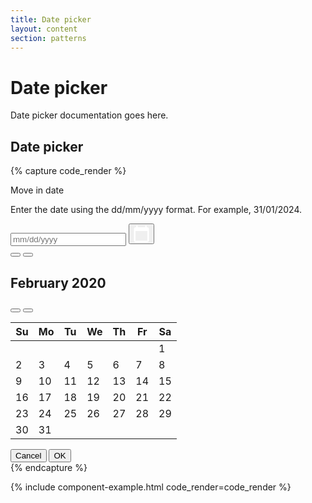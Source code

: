 ```yaml
---
title: Date picker
layout: content
section: patterns
---
```


# Date picker

Date picker documentation goes here.



## Date picker

{% capture code_render %}
<div id="myDatepicker" class="datepicker">
  <div class="date">
    <label for="id-textbox-1">Move in date</label>
    <p class="desc" id="id-description-1">Enter the date using the dd/mm/yyyy format. For example, 31/01/2024.</p>
    <div class="group">
      <input type="text" placeholder="mm/dd/yyyy" id="id-textbox-1" aria-describedby="id-description-1">
      <button type="button" class="icon" aria-label="Choose Date">
        <svg width="25" height="27" viewBox="0 0 25 27" fill="none" xmlns="http://www.w3.org/2000/svg">
          <path d="M22.1 2.9H20.9V0.5H18.5V2.9H6.5V0.5H4.1V2.9H2.9C1.58 2.9 0.5 3.98 0.5 5.3V24.5C0.5 25.82 1.58 26.9 2.9 26.9H22.1C23.42 26.9 24.5 25.82 24.5 24.5V5.3C24.5 3.98 23.42 2.9 22.1 2.9ZM22.1 24.5H2.9V8.9H22.1V24.5Z" fill="white"/>
        </svg>
      </button>
    </div>
  </div>
  <div id="id-datepicker-1" class="datepicker-dialog" role="dialog" aria-modal="true" aria-label="Choose Date">
    <div class="header">
      <button type="button" class="prev-year" aria-label="previous year"></button>
      <button type="button" class="prev-month" aria-label="previous month"></button>
      <h2 id="id-grid-label" class="month-year" aria-live="polite">February 2020</h2>
      <button type="button" class="next-month" aria-label="next month">
        <span class="fas fa-angle-right fa-lg"></span>
      </button>
      <button type="button" class="next-year" aria-label="next year">
        <span class="fas fa-angle-double-right fa-lg"></span>
      </button>
    </div>
    <div class="table-wrap"><table class="dates" role="grid" aria-labelledby="id-grid-label">
        <thead>
          <tr>
            <th scope="col" abbr="Sunday">Su</th>
            <th scope="col" abbr="Monday">Mo</th>
            <th scope="col" abbr="Tuesday">Tu</th>
            <th scope="col" abbr="Wednesday">We</th>
            <th scope="col" abbr="Thursday">Th</th>
            <th scope="col" abbr="Friday">Fr</th>
            <th scope="col" abbr="Saturday">Sa</th>
          </tr>
        </thead>
        <tbody>
          <tr>
            <td class="disabled" tabindex="-1"></td>
            <td class="disabled" tabindex="-1"></td>
            <td class="disabled" tabindex="-1"></td>
            <td class="disabled" tabindex="-1"></td>
            <td class="disabled" tabindex="-1"></td>
            <td class="disabled" tabindex="-1"></td>
            <td tabindex="-1" data-date="2020-02-01">1</td>
          </tr>
          <tr>
            <td tabindex="-1" data-date="2020-02-02">2</td>
            <td tabindex="-1" data-date="2020-02-03">3</td>
            <td tabindex="-1" data-date="2020-02-04">4</td>
            <td tabindex="-1" data-date="2020-02-05">5</td>
            <td tabindex="-1" data-date="2020-02-06">6</td>
            <td tabindex="-1" data-date="2020-02-07">7</td>
            <td tabindex="-1" data-date="2020-02-08">8</td>
          </tr>
          <tr>
            <td tabindex="-1" data-date="2020-02-09">9</td>
            <td tabindex="-1" data-date="2020-02-10">10</td>
            <td tabindex="-1" data-date="2020-02-11">11</td>
            <td tabindex="-1" data-date="2020-02-12">12</td>
            <td tabindex="-1" data-date="2020-02-13">13</td>
            <td tabindex="0" data-date="2020-02-14" role="gridcell" aria-selected="true">14</td>
            <td tabindex="-1" data-date="2020-02-15">15</td>
          </tr>
          <tr>
            <td tabindex="-1" data-date="2020-02-16">16</td>
            <td tabindex="-1" data-date="2020-02-17">17</td>
            <td tabindex="-1" data-date="2020-02-18">18</td>
            <td tabindex="-1" data-date="2020-02-19">19</td>
            <td tabindex="-1" data-date="2020-02-20">20</td>
            <td tabindex="-1" data-date="2020-02-21">21</td>
            <td tabindex="-1" data-date="2020-02-22">22</td>
          </tr>
          <tr>
            <td tabindex="-1" data-date="2020-02-23">23</td>
            <td tabindex="-1" data-date="2020-02-24">24</td>
            <td tabindex="-1" data-date="2020-02-25">25</td>
            <td tabindex="-1" data-date="2020-02-26">26</td>
            <td tabindex="-1" data-date="2020-02-27">27</td>
            <td tabindex="-1" data-date="2020-02-28">28</td>
            <td tabindex="-1" data-date="2020-02-29">29</td>
          </tr>
          <tr>
            <td tabindex="-1" data-date="2020-02-30">30</td>
            <td tabindex="-1" data-date="2020-02-31">31</td>
            <td class="disabled" tabindex="-1"></td>
            <td class="disabled" tabindex="-1"></td>
            <td class="disabled" tabindex="-1"></td>
            <td class="disabled" tabindex="-1"></td>
            <td class="disabled" tabindex="-1"></td>
          </tr>
        </tbody>
      </table>
    </div>
    <div class="dialog-message" aria-live="polite"></div>
    <div class="dialog-ok-cancel-group">
      <button class="dialog-button" value="cancel">Cancel</button>
      <button class="dialog-button" value="ok">OK</button>
    </div>
  </div>
</div>
{% endcapture %}

{% include component-example.html code_render=code_render %}